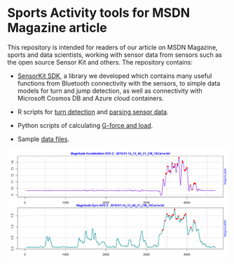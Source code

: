 Sports Activity tools for MSDN Magazine article
===============================================

This repository is intended for readers of our article on MSDN Magazine, sports
and data scientists, working with sensor data from sensors such as the open
source Sensor Kit and others. The repository contains:

-   [SensorKit SDK](https://github.com/CatalystCode/SportsActivity/tree/master/SensorKit/src), a library we developed which contains many useful functions from Bluetooth
    connectivity with the sensors, to simple data models for turn and jump
    detection, as well as connectivity with Microsoft Cosmos DB and Azure cloud
    containers.

-   R scripts for [turn detection](https://github.com/CatalystCode/SportsActivity/tree/master/ClassifyingActivities) and [parsing sensor data](https://github.com/CatalystCode/SportsActivity/tree/master/DataPrep).

-   Python scripts of calculating [G-force and load](https://github.com/CatalystCode/SportsActivity/tree/master/Gforce).

-   Sample [data files](https://github.com/CatalystCode/SportsActivity/tree/master/SourceData).

![Chart for turn detection](/docs/images/chart.png)
